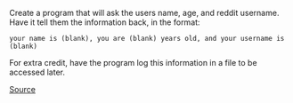 ﻿Create a program that will ask the users name, age, and reddit username. Have it tell them the information back, in the format:

    your name is (blank), you are (blank) years old, and your username is (blank)

For extra credit, have the program log this information in a file to be accessed later.

[Source](http://www.reddit.com/r/dailyprogrammer/comments/pih8x/easy_challenge_1/)